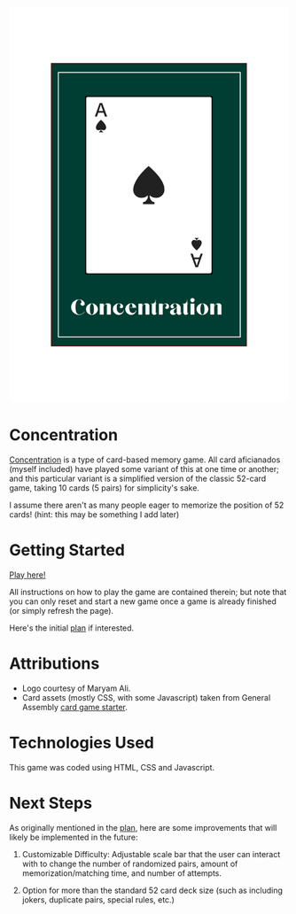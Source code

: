 ![Concentration Card Game Logo](./images/logo/Concentration%20logo.png)

# Concentration
[Concentration](https://en.wikipedia.org/wiki/Concentration_(card_game)) is a type of card-based memory game. All card aficianados (myself included) have played some variant of this at one time or another; and this particular variant is a simplified version of the classic 52-card game, taking 10 cards (5 pairs) for simplicity's sake. 

I assume there aren't as many people eager to memorize the position of 52 cards! (hint: this may be something I add later)

# Getting Started
[Play here!](https://khalilkhunji.github.io/Concentration/)

All instructions on how to play the game are contained therein; but note that you can only reset and start a new game once a game is already finished (or simply refresh the page).


Here's the initial [plan](https://github.com/KhalilKhunji/concentration/blob/main/PLAN.md) if interested.

# Attributions
* Logo courtesy of Maryam Ali.
* Card assets (mostly CSS, with some Javascript) taken from General Assembly [card game starter](https://github.com/SEB-10-Bahrain/card-game-starter).

# Technologies Used
This game was coded using HTML, CSS and Javascript.

# Next Steps
As originally mentioned in the [plan](https://github.com/KhalilKhunji/concentration/blob/main/PLAN.md), here are some improvements that will likely be implemented in the future:

1. Customizable Difficulty: Adjustable scale bar that the user can interact with to change the number of randomized pairs, amount of memorization/matching time, and number of attempts.

2. Option for more than the standard 52 card deck size (such as including jokers, duplicate pairs, special rules, etc.)